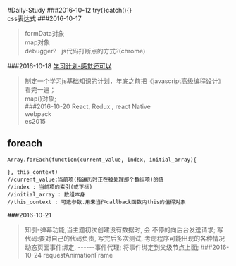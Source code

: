 #Daily-Study
###2016-10-12
try{}catch(){}    
css表达式
###2016-10-17    
>formData对象    
map对象    
debugger?   js代码打断点的方式?(chrome)    

###2016-10-18
[学习计划-感觉还可以](http://www.cnblogs.com/lvdabao/p/5817631.html)    

>制定一个学习js基础知识的计划，年底之前把《javascript高级编程设计》看完一遍；    
map()对象;    
###2016-10-20
>React, Redux , react Native    
webpack    
es2015
## foreach

```
Array.forEach(function(current_value, index, initial_array){
  
}, this_context)
//current_value:当前项(指遍历时正在被处理那个数组项)的值
//index : 当前项的索引(或下标)
//initial_array : 数组本身
//this_context : 可选参数.用来当作callback函数内this的值得对象
```
###2016-10-21
> 知引-弹幕功能,当主题初次创建没有数据时, 会 不停的向后台发送请求;
写代码:要对自己的代码负责,  写完后多次测试, 考虑程序可能出现的各种情况   
动态页面事件绑定, ------事件代理; 将事件绑定到父级节点上面;
###2016-10-24
>requestAnimationFrame
